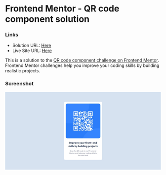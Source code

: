# Frontend Mentor - QR code component solution

### Links

- Solution URL: [Here](https://www.frontendmentor.io/solutions/basic-grid-lVWNgIkfFB)
- Live Site URL: [Here](https://gabyeager.github.io/Front-End-Mentor-Challenges/Newbie/QR%20code%20component/)

This is a solution to the [QR code component challenge on Frontend Mentor](https://www.frontendmentor.io/challenges/qr-code-component-iux_sIO_H). Frontend Mentor challenges help you improve your coding skills by building realistic projects. 

### Screenshot

![](./design/screenshot.jpeg)

